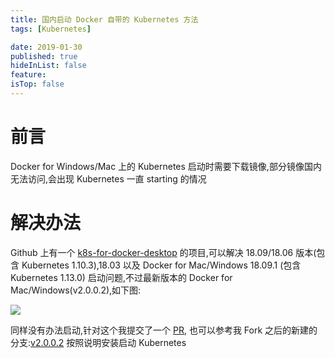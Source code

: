 ```yaml
---
title: 国内启动 Docker 自带的 Kubernetes 方法
tags: [Kubernetes]

date: 2019-01-30
published: true
hideInList: false
feature: 
isTop: false
---
```








# 前言

Docker for Windows/Mac 上的 Kubernetes 启动时需要下载镜像,部分镜像国内无法访问,会出现 Kubernetes 一直 starting 的情况


# 解决办法

Github 上有一个 [k8s-for-docker-desktop](https://github.com/AliyunContainerService/k8s-for-docker-desktop) 的项目,可以解决  18.09/18.06 版本(包含 Kubernetes 1.10.3),18.03 以及  Docker for Mac/Windows 18.09.1 (包含 Kubernetes 1.13.0) 启动问题,不过最新版本的 Docker for Mac/Windows(v2.0.0.2),如下图:

![](http://ww1.sinaimg.cn/large/006wYWbGly1fzom77i37lj30oj0k2q5x.jpg)

同样没有办法启动,针对这个我提交了一个 [PR](https://github.com/AliyunContainerService/k8s-for-docker-desktop/pull/17), 也可以参考我 Fork 之后的新建的分支:[v2.0.0.2](https://github.com/lt94/k8s-for-docker-desktop/tree/v2.0.0.2) 按照说明安装启动 Kubernetes
